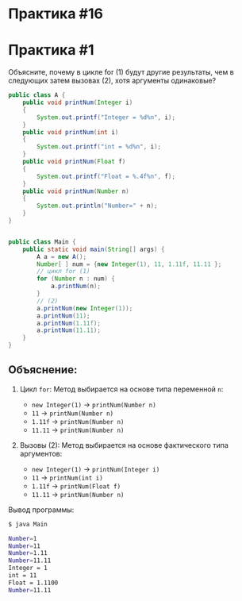 # Практика #16

# Практика #1

Объясните, почему в цикле for (1) будут другие результаты, чем в следующих затем вызовах (2), хотя аргументы одинаковые?

```java
public class A {
    public void printNum(Integer i)
    {
        System.out.printf("Integer = %d%n", i);
    }
    public void printNum(int i)
    {
        System.out.printf("int = %d%n", i);
    }
    public void printNum(Float f)
    {
        System.out.printf("Float = %.4f%n", f);
    }
    public void printNum(Number n)
    {
        System.out.println("Number=" + n);
    }
}


public class Main {
    public static void main(String[] args) {
        A a = new A();
        Number[ ] num = {new Integer(1), 11, 1.11f, 11.11 };
        // цикл for (1)
        for (Number n : num) {
            a.printNum(n);
        }
        // (2)
        a.printNum(new Integer(1));
        a.printNum(11);
        a.printNum(1.11f);
        a.printNum(11.11);
    }
}
```

## Объяснение:
1. Цикл `for`: Метод выбирается на основе типа переменной `n`:
   - `new Integer(1)` → `printNum(Number n)`
   - `11` → `printNum(Number n)`
   - `1.11f` → `printNum(Number n)`
   - `11.11` → `printNum(Number n)`

2. Вызовы (2): Метод выбирается на основе фактического типа аргументов:
   - `new Integer(1)` → `printNum(Integer i)`
   - `11` → `printNum(int i)`
   - `1.11f` → `printNum(Float f)`
   - `11.11` → `printNum(Number n)`


Вывод программы:
```bash
$ java Main    

Number=1
Number=11
Number=1.11
Number=11.11
Integer = 1
int = 11
Float = 1.1100
Number=11.11
```
